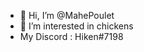 - 👋 Hi, I’m @MahePoulet
- 👀 I’m interested in chickens
- My Discord : Hiken#7198

<!---
MahePoulet/MahePoulet is a ✨ special ✨ repository because its `README.md` (this file) appears on your GitHub profile.
You can click the Preview link to take a look at your changes.
--->
